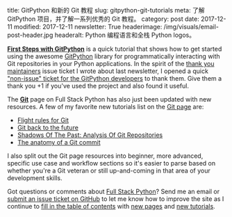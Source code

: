 title: GitPython 和新的 Git 教程
slug: gitpython-git-tutorials
meta: 了解 GitPython 项目，并了解一系列优秀的 Git 教程。
category: post
date: 2017-12-11
modified: 2017-12-11
newsletter: True
headerimage: /img/visuals/email-post-header.jpg
headeralt: Python 编程语言和全栈 Python logos。


[**First Steps with GitPython**](/blog/first-steps-gitpython.html)
is a quick tutorial that shows how to get started using the awesome
[GitPython](https://gitpython.readthedocs.io/en/stable/) library for
programmatically interacting with Git repositories in your Python 
applications. In the spirit of the 
[thank you maintainers](https://github.com/jhund/filterrific/issues/147#issuecomment-341867147) 
issue ticket I wrote about last newsletter, I opened a quick
["non-issue" ticket for the GitPython developers](https://github.com/gitpython-developers/GitPython/issues/709)
to thank them. Give them a thank you +1 if you've used the project and also 
found it useful.

The [**Git**](/git.html) page on Full Stack
Python has also just been updated with new resources. A few of my favorite
new tutorials list on the [Git page](/git.html) 
are:

* [Flight rules for Git](https://github.com/k88hudson/git-flight-rules)
* [Git back to the future](https://philna.sh/blog/2017/01/04/git-back-to-the-future/)
* [Shadows Of The Past: Analysis Of Git Repositories](https://jqassistant.org/shadows-of-the-past-analysis-of-git-repositories/)
* [The anatomy of a Git commit](https://blog.thoughtram.io/git/2014/11/18/the-anatomy-of-a-git-commit.html)

I also split out the Git page resources into beginner, more advanced, specific
use case and workflow sections so it's easier to parse based on whether you're
a Git veteran or still up-and-coming in that area of your development skills.

Got questions or comments about 
[Full Stack Python](https://www.fullstackpython.com/)? Send me an email or 
[submit an issue ticket on GitHub](https://github.com/mattmakai/fullstackpython.com/issues) 
to let me know how to improve the site
as I continue to 
[fill in the table of contents](/table-of-contents.html) 
with [new pages](/change-log.html)
and 
[new tutorials](/blog.html).
